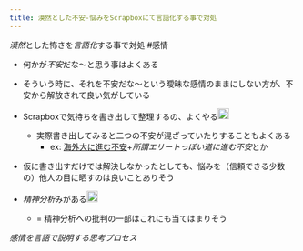 ```yaml
---
title: 漠然とした不安-悩みをScrapboxにて言語化する事で対処
---
```


*漠然*とした怖さを*言語化*する事で対処 #感情

* 何かが*不安*だな〜と思う事はよくある

* そういう時に、それを不安だな〜という曖昧な感情のままにしない方が、不安から解放されて良い気がしている

* Scrapboxで気持ちを書き出して整理するの、よくやる<img src='https://scrapbox.io/api/pages/blu3mo-public/blu3mo/icon' alt='blu3mo.icon' height="19.5"/>
  
  * 実際書き出してみると二つの不安が混ざっていたりすることもよくある
    * ex: [海外大に進む不安](%E6%B5%B7%E5%A4%96%E5%A4%A7%E3%81%AB%E9%80%B2%E3%82%80%E4%B8%8D%E5%AE%89.md)+*所謂エリートっぽい道に進む不安*とか
* 仮に書き出すだけでは解決しなかったとしても、悩みを（信頼できる少数の）他人の目に晒すのは良いことありそう

* *精神分析*みがある<img src='https://scrapbox.io/api/pages/blu3mo-public/blu3mo/icon' alt='blu3mo.icon' height="19.5"/>
  
  * = 精神分析への批判の一部はこれにも当てはまりそう

*感情を言語で説明する思考プロセス*
